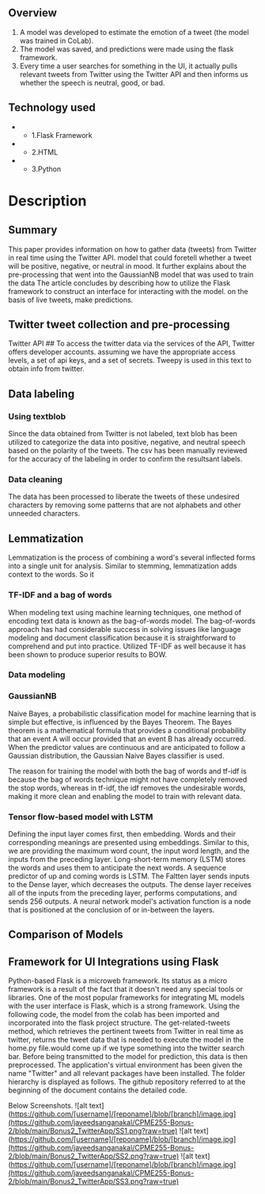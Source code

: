 
## Overview
1. A model was developed to estimate the emotion of a tweet (the model was trained in CoLab).
2. The model was saved, and predictions were made using the flask framework.
3. Every time a user searches for something in the UI, it actually pulls relevant tweets from Twitter using the Twitter API and then informs us whether the speech is neutral, good, or bad.


## Technology used
- - 1.Flask Framework
- - 2.HTML 
- - 3.Python

# Description

## Summary
This paper provides information on how to gather data (tweets) from Twitter in real time using the Twitter API.
model that could foretell whether a tweet will be positive, negative, or neutral in mood. It further explains
about the pre-processing that went into the GaussianNB model that was used to train the data
The article concludes by describing how to utilize the Flask framework to construct an interface for interacting with the model.
on the basis of live tweets, make predictions.
## Twitter tweet collection and pre-processing
Twitter API ##
To access the twitter data via the services of the API, Twitter offers developer accounts.
assuming we have the appropriate access levels, a set of api keys, and a set of secrets. Tweepy is used in this text to obtain
info from twitter.


## Data labeling 
### Using textblob

Since the data obtained from Twitter is not labeled, text blob has been utilized to categorize the data into positive, negative, and neutral speech based on the polarity of the tweets. The csv has been manually reviewed for the accuracy of the labeling in order to confirm the resultsant labels.
### Data cleaning
The data has been processed to liberate the tweets of these undesired characters by removing some patterns that are not alphabets and other unneeded characters.


## Lemmatization 
Lemmatization is the process of combining a word's several inflected forms into a single unit for analysis. Similar to stemming, lemmatization adds context to the words. So it




### TF-IDF and a bag of words
When modeling text using machine learning techniques, one method of encoding text data is known as the bag-of-words model.
The bag-of-words approach has had considerable success in solving issues like language modeling and document classification because it is straightforward to comprehend and put into practice. Utilized TF-IDF as well because it has been shown to produce superior results to BOW.



### Data modeling 
### GaussianNB
Naive Bayes, a probabilistic classification model for machine learning that is simple but effective, is influenced by the Bayes Theorem. The Bayes theorem is a mathematical formula that provides a conditional probability that an event A will occur provided that an event B has already occurred. When the predictor values are continuous and are anticipated to follow a Gaussian distribution, the Gaussian Naive Bayes classifier is used.

The reason for training the model with both the bag of words and tf-idf is because the bag of words technique might not have completely removed the stop words, whereas in tf-idf, the idf removes the undesirable words, making it more clean and enabling the model to train with relevant data.

### Tensor flow-based model with LSTM

Defining the input layer comes first, then embedding. Words and their corresponding meanings are presented using embeddings. Similar to this, we are providing the maximum word count, the input word length, and the inputs from the preceding layer. Long-short-term memory (LSTM) stores the words and uses them to anticipate the next words. A sequence predictor of up and coming words is LSTM.
The Faltten layer sends inputs to the Dense layer, which decreases the outputs. The dense layer receives all of the inputs from the preceding layer, performs computations, and sends 256 outputs. A neural network model's activation function is a node that is positioned at the conclusion of or in-between the layers.



## Comparison of Models 
## Framework for UI Integrations using Flask

Python-based Flask is a microweb framework. Its status as a micro framework is a result of the fact that it doesn't need any special tools or libraries. One of the most popular frameworks for integrating ML models with the user interface is Flask, which is a strong framework.
Using the following code, the model from the colab has been imported and incorporated into the flask project structure. The get-related-tweets method, which retrieves the pertinent tweets from Twitter in real time as twitter, returns the tweet data that is needed to execute the model in the home.py file.would come up if we type something into the twitter search bar. Before being transmitted to the model for prediction, this data is then preprocessed.
The application's virtual environment has been given the name "Twitter" and all relevant packages have been installed. The folder hierarchy is displayed as follows. The github repository referred to at the beginning of the document contains the detailed code.

Below Screenshots.
![alt text](https://github.com/[username]/[reponame]/blob/[branch]/image.jpg](https://github.com/javeedsanganakal/CPME255-Bonus-2/blob/main/Bonus2_TwitterApp/SS1.png?raw=true)
![alt text](https://github.com/[username]/[reponame]/blob/[branch]/image.jpg](https://github.com/javeedsanganakal/CPME255-Bonus-2/blob/main/Bonus2_TwitterApp/SS2.png?raw=true)
![alt text](https://github.com/[username]/[reponame]/blob/[branch]/image.jpg](https://github.com/javeedsanganakal/CPME255-Bonus-2/blob/main/Bonus2_TwitterApp/SS3.png?raw=true)



